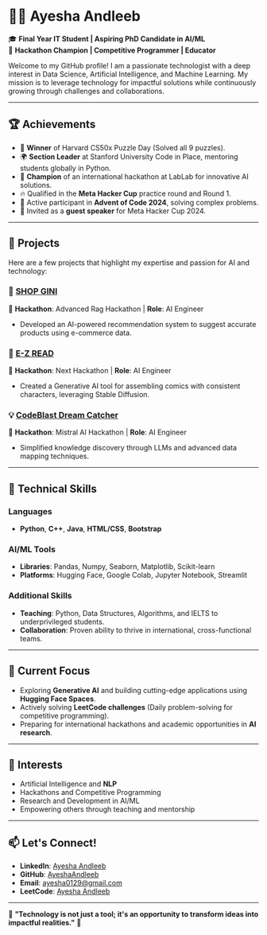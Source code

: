 # 👩‍💻 Ayesha Andleeb  

🎓 **Final Year IT Student | Aspiring PhD Candidate in AI/ML**  
🌟 **Hackathon Champion | Competitive Programmer | Educator**  

Welcome to my GitHub profile! I am a passionate technologist with a deep interest in Data Science, Artificial Intelligence, and Machine Learning. My mission is to leverage technology for impactful solutions while continuously growing through challenges and collaborations.  

---

## 🏆 Achievements  
- 🏅 **Winner** of Harvard CS50x Puzzle Day (Solved all 9 puzzles).  
- 🌍 **Section Leader** at Stanford University Code in Place, mentoring students globally in Python.  
- 🥇 **Champion** of an international hackathon at LabLab for innovative AI solutions.  
- 🔥 Qualified in the **Meta Hacker Cup** practice round and Round 1.  
- 🎉 Active participant in **Advent of Code 2024**, solving complex problems.  
- 🎤 Invited as a **guest speaker** for Meta Hacker Cup 2024.  

---

## 💼 Projects  
Here are a few projects that highlight my expertise and passion for AI and technology:  

### 🔗 [SHOP GINI](https://lablab.ai/event/advanced-rag-hackathon/ragistan/shop-gini)  
📌 **Hackathon**: Advanced Rag Hackathon | **Role**: AI Engineer  
- Developed an AI-powered recommendation system to suggest accurate products using e-commerce data.  

### 📖 [E-Z READ](https://lablab.ai/event/lablab-next-create-your-startup/ez-read/ez-read)  
📌 **Hackathon**: Next Hackathon | **Role**: AI Engineer  
- Created a Generative AI tool for assembling comics with consistent characters, leveraging Stable Diffusion.  

### 💡 [CodeBlast Dream Catcher](https://lablab.ai/event/codestral-ai-hackathon/codeblast/codeblast-dream-catcher)  
📌 **Hackathon**: Mistral AI Hackathon | **Role**: AI Engineer  
- Simplified knowledge discovery through LLMs and advanced data mapping techniques.  

---

## 🔧 Technical Skills  
### Languages  
- **Python**, **C++**, **Java**, **HTML/CSS**, **Bootstrap**  

### AI/ML Tools  
- **Libraries**: Pandas, Numpy, Seaborn, Matplotlib, Scikit-learn  
- **Platforms**: Hugging Face, Google Colab, Jupyter Notebook, Streamlit  

### Additional Skills  
- **Teaching**: Python, Data Structures, Algorithms, and IELTS to underprivileged students.  
- **Collaboration**: Proven ability to thrive in international, cross-functional teams.  

---

## 🌱 Current Focus  
- Exploring **Generative AI** and building cutting-edge applications using **Hugging Face Spaces**.  
- Actively solving **LeetCode challenges** (Daily problem-solving for competitive programming).  
- Preparing for international hackathons and academic opportunities in **AI research**.  

---

## 🎯 Interests  
- Artificial Intelligence and **NLP**  
- Hackathons and Competitive Programming  
- Research and Development in AI/ML  
- Empowering others through teaching and mentorship  

---

## 📫 Let's Connect!  
- **LinkedIn**: [Ayesha Andleeb](https://www.linkedin.com/in/ayesha-andleeb-262352278/)  
- **GitHub**: [AyeshaAndleeb](https://github.com/AyeshaAndleeb)  
- **Email**: [ayesha0129@gmail.com](mailto:ayesha0129@gmail.com)  
- **LeetCode**: [Ayesha Andleeb](https://leetcode.com/u/Ayesha-Andleeb/)  

---

🌟 **"Technology is not just a tool; it's an opportunity to transform ideas into impactful realities."** 🌟
